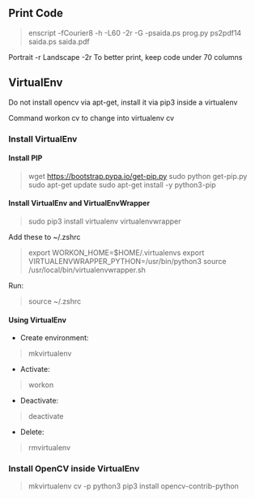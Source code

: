 ## Print Code

> enscript -fCourier8 -h -L60 -2r -G -psaida.ps prog.py
> ps2pdf14 saida.ps saida.pdf

Portrait -r
Landscape -2r
To better print, keep code under 70 columns

## VirtualEnv

Do not install opencv via apt-get, install it via pip3 inside a virtualenv

Command workon cv to change into virtualenv cv

### Install VirtualEnv

#### Install PIP

> wget https://bootstrap.pypa.io/get-pip.py
> sudo python get-pip.py
> sudo apt-get update
> sudo apt-get install -y python3-pip

#### Install VirtualEnv and VirtualEnvWrapper

> sudo pip3 install virtualenv virtualenvwrapper

Add these to ~/.zshrc

> export WORKON_HOME=$HOME/.virtualenvs
> export VIRTUALENVWRAPPER_PYTHON=/usr/bin/python3
> source /usr/local/bin/virtualenvwrapper.sh

Run:

> source ~/.zshrc

#### Using VirtualEnv

* Create environment:
> mkvirtualenv <name>
* Activate:
> workon <name>
* Deactivate:
> deactivate
* Delete:
> rmvirtualenv <name>

### Install OpenCV inside VirtualEnv

> mkvirtualenv cv -p python3
> pip3 install opencv-contrib-python
